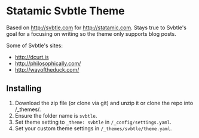 # Statamic Svbtle Theme

Based on http://svbtle.com for http://statamic.com. Stays true to Svbtle's goal for a focusing on writing so the theme only supports blog posts.

Some of Svbtle's sites:

* http://dcurt.is
* http://philosophically.com/
* http://wayoftheduck.com/

## Installing

1. Download the zip file (or clone via git) and unzip it or clone the repo into /_themes/.
2. Ensure the folder name is `svbtle`.
3. Set theme setting to `_theme: svbtle` in `/_config/settings.yaml`.
4. Set your custom theme settings in `/_themes/svbtle/theme.yaml`.